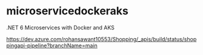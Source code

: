 # microservicedockeraks
.NET 6 Microservices with Docker and AKS

https://dev.azure.com/rohansawant10553/Shopping/_apis/build/status/shoppingapi-pipeline?branchName=main
